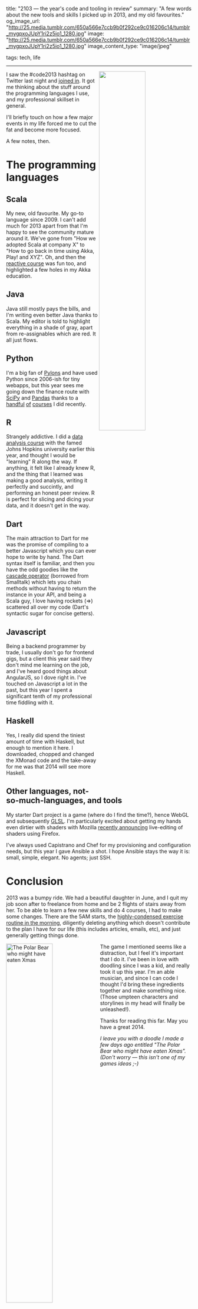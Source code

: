 title: "2103 — the year's code and tooling in review"
summary: "A few words about the new tools and skills I picked up in 2013, and my old favourites."
og_image_url: "http://25.media.tumblr.com/650a566e7ccb9b0f292ce9c016206c14/tumblr_mygpxoJUpY1ri2z5io1_1280.jpg"
image: "http://25.media.tumblr.com/650a566e7ccb9b0f292ce9c016206c14/tumblr_mygpxoJUpY1ri2z5io1_1280.jpg"
image_content_type: "image/jpeg"

tags: tech, life

---

<img src="http://25.media.tumblr.com/650a566e7ccb9b0f292ce9c016206c14/tumblr_mygpxoJUpY1ri2z5io1_1280.jpg" width="50%" align="right"> I saw the #code2013 hashtag on Twitter last night and [joined in](https://twitter.com/opyate/status/417785250308444160). It got me thinking about the stuff around the programming languages I use, and my professional skillset in general.

I'll briefly touch on how a few major events in my life forced me to cut the fat and become more focused.

A few notes, then.

# The programming languages

## Scala

My new, old favourite. My go-to language since 2009. I can't add much for 2013 apart from that I'm happy to see the community mature around it. We've gone from "How we adopted Scala at company X" to "How to go back in time using Akka, Play! and XYZ". Oh, and then the [reactive course](https://www.coursera.org/course/reactive) was fun too, and highlighted a few holes in my Akka education.

## Java

Java still mostly pays the bills, and I'm writing even better Java thanks to Scala. My editor is told to highlight everything in a shade of gray, apart from re-assignables which are red. It all just flows.

## Python

I'm a big fan of [Pylons](http://www.pylonsproject.org/) and have used Python since 2006-ish for tiny webapps, but this year sees me going down the finance route with [SciPy](http://www.scipy.org/) and [Pandas](http://pandas.pydata.org/) thanks to a [handful](https://www.coursera.org/course/dataanalysis) [of](https://www.coursera.org/course/bigdata) [courses](https://www.coursera.org/course/compinvesting1) I did recently.

## R

Strangely addictive. I did a [data analysis course](https://www.coursera.org/course/dataanalysis) with the famed Johns Hopkins university earlier this year, and thought I would be "learning" R along the way. If anything, it felt like I already knew R, and the thing that I learned was making a good analysis, writing it perfectly and succintly, and performing an honest peer review. R is perfect for slicing and dicing your data, and it doesn't get in the way.

## Dart

The main attraction to Dart for me was the promise of compiling to a better Javascript which you can ever hope to write by hand. The Dart syntax itself is familiar, and then you have the odd goodies like the [cascade operator](http://news.dartlang.org/2012/02/method-cascades-in-dart-posted-by-gilad.html) (borrowed from Smalltalk) which lets you chain methods without having to return the instance in your API, and being a Scala guy, I love having rockets (=>) scattered all over my code (Dart's syntactic sugar for concise getters).

## Javascript

Being a backend programmer by trade, I usually don't go for frontend gigs, but a client this year said they don't mind me learning on the job, and I've heard good things about AngularJS, so I dove right in. I've touched on Javascript a lot in the past, but this year I spent a significant tenth of my professional time fiddling with it.

## Haskell

Yes, I really did spend the tiniest amount of time with Haskell, but enough to mention it here. I downloaded, chopped and changed the XMonad code and the take-away for me was that 2014 will see more Haskell.

## Other languages, not-so-much-languages, and tools

My starter Dart project is a game (where do I find the time?), hence WebGL and subsequently [GLSL](http://en.wikipedia.org/wiki/OpenGL_Shading_Language). I'm particularly excited about getting my hands even dirtier with shaders with Mozilla [recently announcing](https://hacks.mozilla.org/2013/11/live-editing-webgl-shaders-with-firefox-developer-tools/) live-editing of shaders using Firefox.

I've always used Capistrano and Chef for my provisioning and configuration needs, but this year I gave Ansible a shot. I hope Ansible stays the way it is: small, simple, elegant. No agents; just SSH.

# Conclusion

2013 was a bumpy ride. We had a beautiful daughter in June, and I quit my job soon after to freelance from home and be 2 flights of stairs away from her. To be able to learn a few new skills and do 4 courses, I had to make some changes. There are the 5AM starts, the [highly-condensed exercise routine in the morning](http://well.blogs.nytimes.com/2013/05/09/the-scientific-7-minute-workout), diligently deleting anything which doesn't contribute to the plan I have for our life (this includes articles, emails, etc), and just generally getting things done.

<img src="http://24.media.tumblr.com/abbc16af261cffe6a867bfbcb4f380e2/tumblr_myfbtyAEiW1ri2z5io1_1280.jpg" width="50%" align="left" alt="The Polar Bear who might have eaten Xmas"> The game I mentioned seems like a distraction, but I feel it's important that I do it. I've been in love with doodling since I was a kid, and really took it up this year. I'm an able musician, and since I can code I thought I'd bring these ingredients together and make something nice. (Those umpteen characters and storylines in my head will finally be unleashed!).

Thanks for reading this far. May you have a great 2014.

*I leave you with a doodle I made a few days ago entitled "The Polar Bear who might have eaten Xmas". (Don't worry &mdash; this isn't one of my games ideas ;-)*


